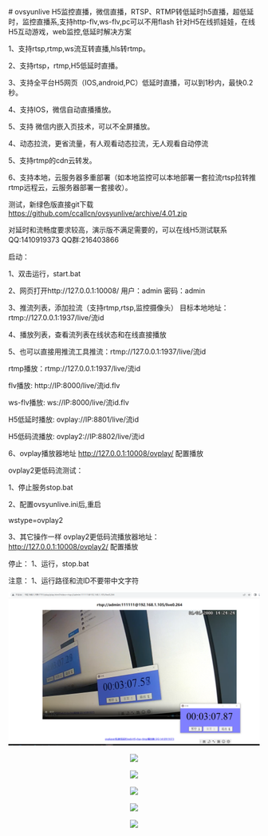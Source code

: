 ﻿﻿# ovsyunlive
H5监控直播，微信直播，RTSP、RTMP转低延时h5直播，超低延时，监控直播系,支持http-flv,ws-flv,pc可以不用flash
针对H5在线抓娃娃，在线H5互动游戏，web监控,低延时解决方案

1、支持rtsp,rtmp,ws流互转直播,hls转rtmp。

2、支持rtsp，rtmp,H5低延时直播。

3、支持全平台H5网页（IOS,android,PC）低延时直播，可以到1秒内，最快0.2秒。 

4、支持IOS，微信自动直播播放。 

5、支持 微信内嵌入页技术，可以不全屏播放。 

4、动态拉流，更省流量，有人观看动态拉流，无人观看自动停流

5、支持rtmp的cdn云转发。

6、支持本地，云服务器多重部署（如本地监控可以本地部署一套拉流rtsp拉转推rtmp远程云，云服务器部署一套接收）。

测试，新绿色版直接git下载 https://github.com/ccallcn/ovsyunlive/archive/4.01.zip

对延时和流畅度要求较高，演示版不满足需要的，可以在线H5测试联系 QQ:1410919373      QQ群:216403866

启动：

1、双击运行，start.bat

2、网页打开http://127.0.0.1:10008/ 用户：admin 密码：admin

3、推流列表，添加拉流（支持rtmp,rtsp,监控摄像头） 目标本地地址：rtmp://127.0.0.1:1937/live/流id  

4、播放列表，查看流列表在线状态和在线直接播放

5、也可以直接用推流工具推流：rtmp://127.0.0.1:1937/live/流id

rtmp播放：rtmp://127.0.0.1:1937/live/流id

flv播放: http://IP:8000/live/流id.flv

ws-flv播放: ws://IP:8000/live/流id.flv

H5低延时播放: ovplay://IP:8801/live/流id

H5低码流播放: ovplay2://IP:8802/live/流id

6、ovplay播放器地址 http://127.0.0.1:10008/ovplay/ 配置播放


ovplay2更低码流测试：

1、停止服务stop.bat

2、配置ovsyunlive.ini后,重启

wstype=ovplay2

3、其它操作一样 ovplay2更低码流播放器地址： http://127.0.0.1:10008/ovplay2/ 配置播放

停止： 1、运行，stop.bat

注意： 1、运行路径和流ID不要带中文字符

<p align="center"><img src="https://github.com/ccallcn/ovsyunlive/raw/master/TIM截图20190519124506.png" /></p>
<p align="center"><img src="https://github.com/ccallcn/ovsyunlive/raw/master/TIM截图20190519120437.png" /></p>
<p align="center"><img src="https://github.com/ccallcn/ovsyunlive/raw/master/TIM截图20190519120755.png" /></p>
<p align="center"><img src="https://github.com/ccallcn/ovsyunlive/raw/master/TIM截图20190519120849.png" /></p>
<p align="center"><img src="https://github.com/ccallcn/ovsyunlive/raw/master/TIM截图20190424172015.png" /></p>
<p align="center"><img src="https://github.com/ccallcn/ovsyunlive/raw/master/TIM截图20190519120935.png" /></p>
